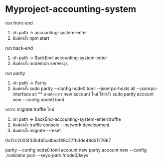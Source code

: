# Myproject-accounting-system

run front-end
1) เข้า path -> accounting-system-enter
2) พิมพ์คำสั่ง npm start


run back-end
1) เข้า path -> BackEnd-accounting-system-enter
2) พิมพ์คำสั่ง nodemon server.js

run parity
1) เข้า path -> Parity
2) พิมพ์คำสั่ง sudo parity --config node0.toml --jsonrpc-hosts all --jsonrpc-interface all
** หากต้องการ new account ใหม่ ใช้คำสั่ง sudo parity account new --config node0.toml

หากจะ migrate truffle ใหม่
1) เข้า path -> BackEnd-accounting-system-enter/truffle
2) พิมพ์คำสั่ง truffle console --network development
3) พิมพ์คำสั่ง migrate --reset

0x12c2005f33b465cdbeaf88c27fb3de49dd177667


parity --config node0.toml account new
parity account new --config ./validator.json --keys-path /node0/keys